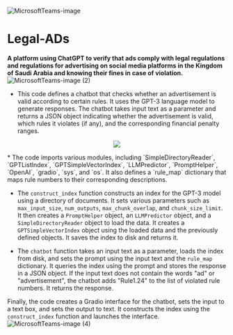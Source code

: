 
![MicrosoftTeams-image](https://user-images.githubusercontent.com/68879499/226104191-926563d8-b8b3-4862-80c3-999376d51e3a.png)

# Legal-ADs
**A platform using ChatGPT to verify that ads comply with legal regulations and regulations for advertising on social media platforms in the Kingdom of Saudi Arabia and knowing their fines in case of violation.**
![MicrosoftTeams-image (2)](https://user-images.githubusercontent.com/68879499/226104410-cb580814-7b11-464d-b280-6a40858c6c76.png)

>
* This code defines a chatbot that checks whether an advertisement is valid according to certain rules. It uses the GPT-3 language model to generate responses. The chatbot takes input text as a parameter and returns a JSON object indicating whether the advertisement is valid, which rules it violates (if any), and the corresponding financial penalty ranges. 
<p align="center">
 <img src="https://user-images.githubusercontent.com/68879499/226104928-e2160e72-1dac-40bb-9d50-cd80a5c87d26.png" />
</p>
* The code imports various modules, including `SimpleDirectoryReader`, `GPTListIndex`, `GPTSimpleVectorIndex`, `LLMPredictor`, `PromptHelper`, `OpenAI`, `gradio`, `sys`, and `os`. It also defines a `rule_map` dictionary that maps rule numbers to their corresponding descriptions. 

* The `construct_index` function constructs an index for the GPT-3 model using a directory of documents. It sets various parameters such as `max_input_size`, `num_outputs`, `max_chunk_overlap`, and `chunk_size_limit`. It then creates a `PromptHelper` object, an `LLMPredictor` object, and a `SimpleDirectoryReader` object to load the data. It creates a `GPTSimpleVectorIndex` object using the loaded data and the previously defined objects. It saves the index to disk and returns it. 

* The `chatbot` function takes an input text as a parameter, loads the index from disk, and sets the prompt using the input text and the `rule_map` dictionary. It queries the index using the prompt and stores the response in a JSON object. If the input text does not contain the words "ad" or "advertisement", the chatbot adds "Rule1.24" to the list of violated rule numbers. It returns the response. 

Finally, the code creates a Gradio interface for the chatbot, sets the input to a text box, and sets the output to text. It constructs the index using the `construct_index` function and launches the interface.
![MicrosoftTeams-image (4)](https://user-images.githubusercontent.com/68879499/226106569-d2036979-c6a1-4b55-aefd-46a7db480a61.png)
